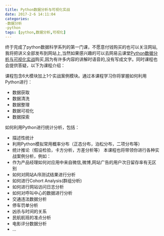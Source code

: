 ```yaml
---
title: Python数据分析与可视化实战
date: 2017-2-6 14:11:04
categories: 
-数据分析
-python
tags: [python,数据分析,可视化]
---
```


终于完成了python数据科学系列的第一门课，不愿意付钱购买的也可以关注网站,我将把讲义全部发布到网站上,当然如果感兴趣的可以去网易云课堂[Python数据分析与可视化实战](http://study.163.com/course/courseMain.htm?courseId=1003307013#/courseDetail)购买,因为有许多内容的讲解时语音的,没有写成文字。同时课程也会提供答疑，以下为课程介绍：

课程包含6大模块加上1个实战案例模块。通过本课程学习你将掌握如何利用Python进行：
+  数据获取
+  数据清洗
+  数据整理
+  数据可视化
+  数据探索

如何利用Python进行统计分析，包括：

+ 描述性统计
+ 利用Python模拟常用概率分布（正态分布，泊松分布，二项分布等）
+ 统计推论（假设检验，卡方分析，方差分析等）
本课程也将带领你进行各种实战案例分析，例如：
+  作为产品经理如何对应用中来自微信,微博,网站广告的用户次日留存率有无区别
+ 如何对网站A/B测试结果进行分析
+ 如何进行Cohort Analysis(群组分析)
+ 如何进行网站访问日志分析
+ 如何对呼叫中心的数据进行分析
+ 交通违法数据分析
+ 停车罚单分析
+ 凶杀与时间的关系
+ 民航航班的准点分析
+ 电影评分数据分析 
+ ...


